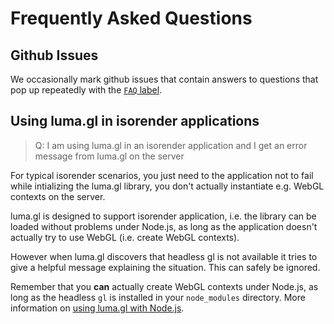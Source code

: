 # Frequently Asked Questions


## Github Issues

We occasionally mark github issues that contain answers to questions that pop up repeatedly with the [`FAQ` label](https://github.com/uber/luma.gl/issues?utf8=%E2%9C%93&q=label%3AFAQ+).


## Using luma.gl in isorender applications

> Q: I am using luma.gl in an isorender application and I get an error message from luma.gl on the server

For typical isorender scenarios, you just need to the application not to fail while intializing the luma.gl library, you don't actually instantiate e.g. WebGL contexts on the server.

luma.gl is designed to support isorender application, i.e. the library can be loaded without problems under Node.js, as long as the application doesn't actually try to use WebGL (i.e. create WebGL contexts).

However when luma.gl discovers that headless gl is not available it tries to give a helpful message explaining the situation. This can safely be ignored.

Remember that you **can** actually create WebGL contexts under Node.js, as long as the headless `gl` is installed in your `node_modules` directory. More information on [using luma.gl with Node.js](/docs/get-started/using-with-node.md).
